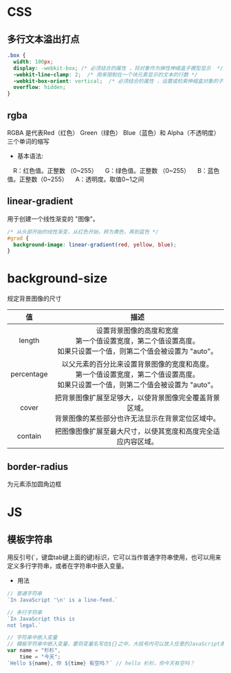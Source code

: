 # CSS

## 多行文本溢出打点
```css
.box {
  width: 100px; 
  display: -webkit-box; /* 必须结合的属性 ，将对象作为弹性伸缩盒子模型显示  */
  -webkit-line-clamp: 2;  /* 用来限制在一个块元素显示的文本的行数 */
  -webkit-box-orient: vertical;  /* 必须结合的属性 ，设置或检索伸缩盒对象的子元素的排列方式  */
  overflow: hidden;
}
```

## rgba

RGBA 是代表Red（红色） Green（绿色） Blue（蓝色）和 Alpha（不透明度）三个单词的缩写

- 基本语法:

　R：红色值。正整数 （0~255）
　G：绿色值。正整数 （0~255）
　B：蓝色值。正整数（0~255）
　A：透明度。取值0~1之间

## linear-gradient

用于创建一个线性渐变的 "图像"。

```css
/* 从头部开始的线性渐变，从红色开始，转为黄色，再到蓝色 */
#grad {
  background-image: linear-gradient(red, yellow, blue);
}
```

# background-size
规定背景图像的尺寸

值 | 描述
:-: | :-: 
length | 设置背景图像的高度和宽度<br>第一个值设置宽度，第二个值设置高度。<br> 如果只设置一个值，则第二个值会被设置为 "auto"。
percentage | 以父元素的百分比来设置背景图像的宽度和高度。<br>第一个值设置宽度，第二个值设置高度。<br>如果只设置一个值，则第二个值会被设置为 "auto"。
cover | 把背景图像扩展至足够大，以使背景图像完全覆盖背景区域。<br>背景图像的某些部分也许无法显示在背景定位区域中。
contain | 把图像图像扩展至最大尺寸，以使其宽度和高度完全适应内容区域。

## border-radius
为元素添加圆角边框

# JS

## 模板字符串

用反引号(`，键盘tab键上面的键)标识，它可以当作普通字符串使用，也可以用来定义多行字符串，或者在字符串中嵌入变量。

- 用法

```js
// 普通字符串
`In JavaScript '\n' is a line-feed.`

// 多行字符串
`In JavaScript this is
not legal.`

// 字符串中嵌入变量
// 模板字符串中嵌入变量，要将变量名写在${}之中，大括号内可以放入任意的JavaScript表达式
var name = "杉杉", 
    time = "今天";
`Hello ${name}, 你 ${time} 有空吗？` // hello 杉杉，你今天有空吗？
```